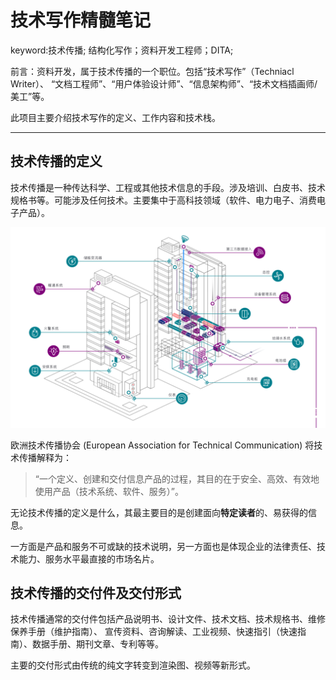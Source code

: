 # 技术写作精髓笔记

keyword:技术传播; 结构化写作；资料开发工程师；DITA;

前言：资料开发，属于技术传播的一个职位。包括“技术写作”（Techniacl Writer）、
“文档工程师”、“用户体验设计师”、“信息架构师”、“技术文档插画师/美工”等。

此项目主要介绍技术写作的定义、工作内容和技术栈。

---

## 技术传播的定义



技术传播是一种传达科学、工程或其他技术信息的手段。涉及培训、白皮书、技术规格书等。可能涉及任何技术。主要集中于高科技领域（软件、电力电子、消费电子产品）。

 ![pic](https://github.com/ffmpegzhou/Tech_Writer/blob/main/Pics/eg1.jpg)

欧洲技术传播协会 (European Association for Technical Communication) 将技术传播解释为：

> “一个定义、创建和交付信息产品的过程，其目的在于安全、高效、有效地使用产品（技术系统、软件、服务）”。

无论技术传播的定义是什么，其最主要目的是创建面向**特定读者**的、易获得的信息。

一方面是产品和服务不可或缺的技术说明，另一方面也是体现企业的法律责任、技术能力、服务水平最直接的市场名片。

## 技术传播的交付件及交付形式

技术传播通常的交付件包括产品说明书、设计文件、技术文档、技术规格书、维修保养手册（维护指南）、
宣传资料、咨询解读、工业视频、快速指引（快速指南）、数据手册、期刊文章、专利等等。

主要的交付形式由传统的纯文字转变到渲染图、视频等新形式。
